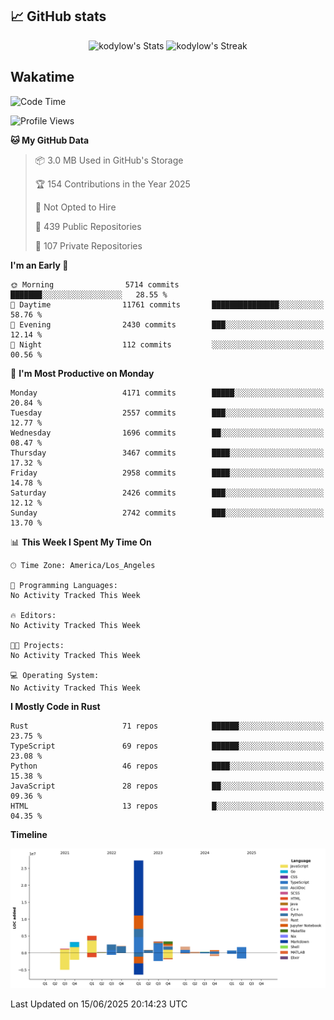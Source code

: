 ## 📈 GitHub stats
<!--START_SECTION:github-->
<div class="badges-githubstats">
  <p align="center">
    <img src="https://github-readme-stats.vercel.app/api?username=kodylow&theme=tokyonight&show_icons=true&hide_border=true&count_private=true" alt="kodylow's Stats" height="165">
    <img src="https://github-readme-streak-stats.herokuapp.com/?user=kodylow&theme=tokyonight&hide_border=true" alt="kodylow's Streak" height="165">
  </p>
</div>
<!--END_SECTION:github-->

## Wakatime 
<!--START_SECTION:waka-->
![Code Time](http://img.shields.io/badge/Code%20Time-1%2C294%20hrs%2031%20mins-blue)

![Profile Views](http://img.shields.io/badge/Profile%20Views-0-blue)

**🐱 My GitHub Data** 

> 📦 3.0 MB Used in GitHub's Storage 
 > 
> 🏆 154 Contributions in the Year 2025
 > 
> 🚫 Not Opted to Hire
 > 
> 📜 439 Public Repositories 
 > 
> 🔑 107 Private Repositories 
 > 
**I'm an Early 🐤** 

```text
🌞 Morning                5714 commits        ███████░░░░░░░░░░░░░░░░░░   28.55 % 
🌆 Daytime                11761 commits       ███████████████░░░░░░░░░░   58.76 % 
🌃 Evening                2430 commits        ███░░░░░░░░░░░░░░░░░░░░░░   12.14 % 
🌙 Night                  112 commits         ░░░░░░░░░░░░░░░░░░░░░░░░░   00.56 % 
```
📅 **I'm Most Productive on Monday** 

```text
Monday                   4171 commits        █████░░░░░░░░░░░░░░░░░░░░   20.84 % 
Tuesday                  2557 commits        ███░░░░░░░░░░░░░░░░░░░░░░   12.77 % 
Wednesday                1696 commits        ██░░░░░░░░░░░░░░░░░░░░░░░   08.47 % 
Thursday                 3467 commits        ████░░░░░░░░░░░░░░░░░░░░░   17.32 % 
Friday                   2958 commits        ████░░░░░░░░░░░░░░░░░░░░░   14.78 % 
Saturday                 2426 commits        ███░░░░░░░░░░░░░░░░░░░░░░   12.12 % 
Sunday                   2742 commits        ███░░░░░░░░░░░░░░░░░░░░░░   13.70 % 
```


📊 **This Week I Spent My Time On** 

```text
🕑︎ Time Zone: America/Los_Angeles

💬 Programming Languages: 
No Activity Tracked This Week

🔥 Editors: 
No Activity Tracked This Week

🐱‍💻 Projects: 
No Activity Tracked This Week

💻 Operating System: 
No Activity Tracked This Week
```

**I Mostly Code in Rust** 

```text
Rust                     71 repos            ██████░░░░░░░░░░░░░░░░░░░   23.75 % 
TypeScript               69 repos            ██████░░░░░░░░░░░░░░░░░░░   23.08 % 
Python                   46 repos            ████░░░░░░░░░░░░░░░░░░░░░   15.38 % 
JavaScript               28 repos            ██░░░░░░░░░░░░░░░░░░░░░░░   09.36 % 
HTML                     13 repos            █░░░░░░░░░░░░░░░░░░░░░░░░   04.35 % 
```



**Timeline**

![Lines of Code chart](https://raw.githubusercontent.com/Kodylow/Kodylow/master/assets/bar_graph.png)


 Last Updated on 15/06/2025 20:14:23 UTC
<!--END_SECTION:waka-->
